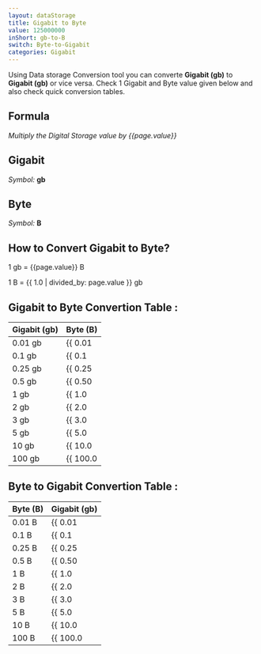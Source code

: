 ```yaml
---
layout: dataStorage
title: Gigabit to Byte
value: 125000000
inShort: gb-to-B
switch: Byte-to-Gigabit
categories: Gigabit
---
```


Using Data storage Conversion tool you can converte **Gigabit (gb)** to **Gigabit (gb)** or vice versa. Check 1 Gigabit and Byte value given below and also check quick conversion tables.

## Formula
*Multiply the Digital Storage value by {{page.value}}*

## Gigabit
*Symbol:* **gb**

## Byte
*Symbol:* **B**

## How to Convert Gigabit to Byte?

1 gb = {{page.value}} B

1 B = {{ 1.0 | divided_by: page.value }} gb


## Gigabit to Byte Convertion Table :

| Gigabit (gb) | Byte (B) |
| ---- | ---- |
| 0.01 gb | {{ 0.01 | times: page.value }} B |
| 0.1 gb | {{ 0.1 | times: page.value }} B |
| 0.25 gb | {{ 0.25 | times: page.value }} B |
| 0.5 gb | {{ 0.50 | times: page.value }} B |
| 1 gb | {{ 1.0 | times: page.value }} B |
| 2 gb | {{ 2.0 | times: page.value }} B |
| 3 gb | {{ 3.0 | times: page.value }} B |
| 5 gb | {{ 5.0 | times: page.value }} B |
| 10 gb | {{ 10.0 | times: page.value }} B |
| 100 gb | {{ 100.0 | times: page.value }} B |

## Byte to Gigabit Convertion Table :

| Byte (B) | Gigabit (gb) |
| ---- | ---- |
| 0.01 B | {{ 0.01 | divided_by: page.value }} gb |
| 0.1 B | {{ 0.1 | divided_by: page.value }} gb |
| 0.25 B | {{ 0.25 | divided_by: page.value }} gb |
| 0.5 B | {{ 0.50 | divided_by: page.value }} gb |
| 1 B | {{ 1.0 | divided_by: page.value }} gb |
| 2 B | {{ 2.0 | divided_by: page.value }} gb |
| 3 B | {{ 3.0 | divided_by: page.value }} gb |
| 5 B | {{ 5.0 | divided_by: page.value }} gb |
| 10 B | {{ 10.0 | divided_by: page.value }} gb |
| 100 B | {{ 100.0 | divided_by: page.value }} gb |


<script>
document.getElementById('selectInput')[10].selected = true
document.getElementById('selectOutput')[1].selected = true
</script>
